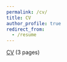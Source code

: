 ```yaml
---
permalink: /cv/
title: CV
author_profile: true
redirect_from:
  - /resume
---
```


[CV](https://anujsethia.github.io/files/CV-Anuj_Sethia.pdf) (3 pages)